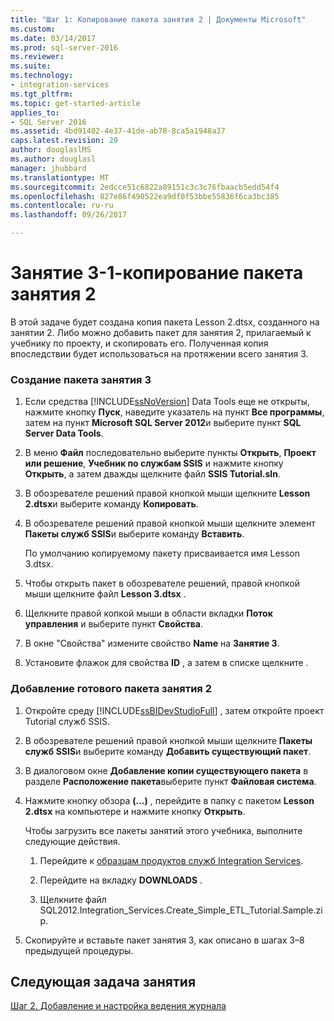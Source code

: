 ```yaml
---
title: "Шаг 1: Копирование пакета занятия 2 | Документы Microsoft"
ms.custom: 
ms.date: 03/14/2017
ms.prod: sql-server-2016
ms.reviewer: 
ms.suite: 
ms.technology:
- integration-services
ms.tgt_pltfrm: 
ms.topic: get-started-article
applies_to:
- SQL Server 2016
ms.assetid: 4bd91402-4e37-41de-ab78-8ca5a1948a37
caps.latest.revision: 29
author: douglaslMS
ms.author: douglasl
manager: jhubbard
ms.translationtype: MT
ms.sourcegitcommit: 2edcce51c6822a89151c3c3c76fbaacb5edd54f4
ms.openlocfilehash: 827e86f490522ea9df0f53bbe55836f6ca3bc385
ms.contentlocale: ru-ru
ms.lasthandoff: 09/26/2017

---
```

# <a name="lesson-3-1---copying-the-lesson-2-package"></a>Занятие 3-1-копирование пакета занятия 2
В этой задаче будет создана копия пакета Lesson 2.dtsx, созданного на занятии 2. Либо можно добавить пакет для занятия 2, прилагаемый к учебнику по проекту, и скопировать его. Полученная копия впоследствии будет использоваться на протяжении всего занятия 3.  
  
### <a name="to-create-the-lesson-3-package"></a>Создание пакета занятия 3  
  
1.  Если средства [!INCLUDE[ssNoVersion](../includes/ssnoversion-md.md)] Data Tools еще не открыты, нажмите кнопку **Пуск**, наведите указатель на пункт **Все программы**, затем на пункт **Microsoft SQL Server 2012**и выберите пункт **SQL Server Data Tools**.  
  
2.  В меню **Файл** последовательно выберите пункты **Открыть**, **Проект или решение**, **Учебник по службам SSIS** и нажмите кнопку **Открыть**, а затем дважды щелкните файл **SSIS Tutorial.sln**.  
  
3.  В обозревателе решений правой кнопкой мыши щелкните **Lesson 2.dtsx**и выберите команду **Копировать**.  
  
4.  В обозревателе решений правой кнопкой мыши щелкните элемент **Пакеты служб SSIS**и выберите команду **Вставить**.  
  
    По умолчанию копируемому пакету присваивается имя Lesson 3.dtsx.  
  
5.  Чтобы открыть пакет в обозревателе решений, правой кнопкой мыши щелкните файл **Lesson 3.dtsx** .  
  
6.  Щелкните правой копкой мыши в области вкладки **Поток управления** и выберите пункт **Свойства**.  
  
7.  В окне "Свойства" измените свойство **Name** на **Занятие 3**.  
  
8.  Установите флажок для свойства **ID** , а затем в списке щелкните **<Generate New ID>**.  
  
### <a name="to-add-the-completed-lesson2-package"></a>Добавление готового пакета занятия 2  
  
1.  Откройте среду [!INCLUDE[ssBIDevStudioFull](../includes/ssbidevstudiofull-md.md)] , затем откройте проект Tutorial служб SSIS.  
  
2.  В обозревателе решений правой кнопкой мыши щелкните **Пакеты служб SSIS**и выберите команду **Добавить существующий пакет**.  
  
3.  В диалоговом окне **Добавление копии существующего пакета** в разделе **Расположение пакета**выберите пункт **Файловая система**.  
  
4.  Нажмите кнопку обзора **(…)** , перейдите в папку с пакетом **Lesson 2.dtsx** на компьютере и нажмите кнопку **Открыть**.  
  
    Чтобы загрузить все пакеты занятий этого учебника, выполните следующие действия.  
  
    1.  Перейдите к [образцам продуктов служб Integration Services](http://go.microsoft.com/fwlink/?LinkId=275027).  
  
    2.  Перейдите на вкладку **DOWNLOADS** .  
  
    3.  Щелкните файл SQL2012.Integration_Services.Create_Simple_ETL_Tutorial.Sample.zip.  
  
5.  Скопируйте и вставьте пакет занятия 3, как описано в шагах 3–8 предыдущей процедуры.  
  
## <a name="next-task-in-lesson"></a>Следующая задача занятия  
[Шаг 2. Добавление и настройка ведения журнала](../integration-services/lesson-3-2-adding-and-configuring-logging.md)  
  

